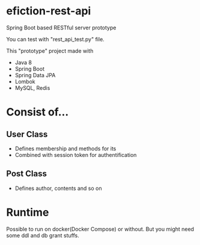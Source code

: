 # efiction-rest-api
Spring Boot based RESTful server prototype

You can test with "rest_api_test.py" file.

This "prototype" project made with
- Java 8
- Spring Boot
- Spring Data JPA
- Lombok
- MySQL, Redis

# Consist of...
## User Class
- Defines membership and methods for its
- Combined with session token for authentification

## Post Class
- Defines author, contents and so on

# Runtime
Possible to run on docker(Docker Compose) or without.
But you might need some ddl and db grant stuffs.
